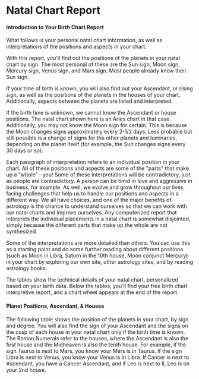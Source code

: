 # Natal Chart Report
#### Introduction to Your Birth Chart Report

What follows is your personal natal chart information, as well as interpretations of the positions and aspects in your chart.

With this report, you'll find out the positions of the planets in your natal chart by sign. The most personal of these are the Sun sign, Moon sign, Mercury sign, Venus sign, and Mars sign. Most people already know their Sun sign.

If your time of birth is known, you will also find out your Ascendant, or rising sign, as well as the positions of the planets in the houses of your chart. Additionally, aspects between the planets are listed and interpreted.

If the birth time is unknown, we cannot know the Ascendant or house positions. The natal chart shown here is an Aries chart in that case. Additionally, you may not know the Moon sign for certain. This is because the Moon changes signs approximately every 2-1/2 days. Less probable but still possible is a change of signs for the other planets and luminaries, depending on the planet itself (for example, the Sun changes signs every 30 days or so).

Each paragraph of interpretation refers to an individual position in your chart. All of these positions and aspects are some of the "parts" that make up a "whole"--you! Some of these interpretations will be contradictory, just as people are contradictory. A person can be timid in love and aggressive in business, for example. As well, we evolve and grow throughout our lives, facing challenges that help us to handle our positions and aspects in a different way. We all have choices, and one of the major benefits of astrology is the chance to understand ourselves so that we can work with our natal charts and improve ourselves. Any computerized report that interprets the individual placements in a natal chart is somewhat disjointed, simply because the different parts that make up the whole are not synthesized.

Some of the interpretations are more detailed than others. You can use this as a starting point and do some further reading about different positions (such as Moon in Libra, Saturn in the 10th house, Moon conjunct Mercury) in your chart by exploring our own site, other astrology sites, and by reading astrology books.

The tables show the technical details of your natal chart, personalized based on your birth data. Below the tables, you'll find your free birth chart interpretive report, and a chart wheel appears at the end of the report.

#### Planet Positions, Ascendant, & Houses

The following table shows the position of the planets in your chart, by sign and degree. You will also find the sign of your Ascendant and the signs on the cusp of each house in your natal chart only if the birth time is known. The Roman Numerals refer to the houses, where the Ascendant is also the first house and the Midheaven is also the tenth house. For example, if the sign Taurus is next to Mars, you know your Mars is in Taurus. If the sign Libra is next to Venus, you know your Venus is in Libra. If Cancer is next to Ascendant, you have a Cancer Ascendant, and if Leo is next to II, Leo is on your 2nd house.